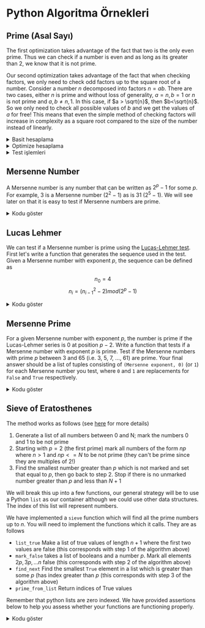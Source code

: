 # Python Algoritma Örnekleri <!-- omit in toc -->

## Prime (Asal Sayı)

The first optimization takes advantage of the fact that two is the only even prime. Thus we can check if a number is even and as long as its greater than 2, we know that it is not prime.

Our second optimization takes advantage of the fact that when checking factors, we only need to check odd factors up to the square root of a number. Consider a number $n$ decomposed into factors $n=ab$. There are two cases, either $n$ is prime and without loss of generality, $a=n, b=1$ or $n$ is not prime and $a,b \neq n,1$. In this case, if $a > \sqrt{n}$, then $b<\sqrt{n}$. So we only need to check all possible values of $b$ and we get the values of $a$ for free! This means that even the simple method of checking factors will increase in complexity as a square root compared to the size of the number instead of linearly.

<details>
<summary>Basit hesaplama</summary>

```python
def is_prime(number):
    if number < 2:
        return False

    for i in range(2, number):
        if number % i == 0:
            return False

    return True
```

</details>

<details>
<summary>Optimize hesaplama</summary>

```python

import math
def is_prime_fast(number):
    if number < 2:
        return False

    root = round(math.sqrt(number))
    for i in range(2, root + 1):
        if number % i == 0:
            return False

    return True
```

</details>

<details>
<summary>Test işlemleri</summary>

```python
# Doğruluğu test etme
for n in range(10000):
    assert is_prime(n) == is_prime_fast(n)

# Hız testleri
# %%timeit ile hesaplanmıştır (jupyter notebook)
is_prime(67867967) # 4.85 s ± 94.8 ms per loop (mean ± std. dev. of 7 runs, 1 loop each)
is_prime_fast(67867967) # 578 µs ± 12.4 µs per loop (mean ± std. dev. of 7 runs, 1000 loops each)
```

</details>

## Mersenne Number

A Mersenne number is any number that can be written as $2^p - 1$ for some $p$. For example, 3 is a Mersenne number ($2^2 - 1$) as is 31 ($2^5 - 1$). We will see later on that it is easy to test if Mersenne numbers are prime.

<details>
<summary>Kodu göster</summary>

```python
def mersenne_number(p):
    return 2 ** p - 1

def is_prime(number):
    if number < 2:
        return False

    for i in range(2, number):
        if number % i == 0:
            return False

    return True

def get_primes(n_start, n_end):
    return [x for x in range(n_start, n_end + 1) if is_prime(x)]

mersennes = [mersenne_number(x) for x in get_primes(3, 65)]
```

</details>

## Lucas Lehmer

We can test if a Mersenne number is prime using the [Lucas-Lehmer test](https://en.wikipedia.org/wiki/Lucas%E2%80%93Lehmer_primality_test). First let's write a function that generates the sequence used in the test. Given a Mersenne number with exponent $p$, the sequence can be defined as

$$ n_0 = 4 $$
$$ n_i = (n_{i-1}^2 - 2) mod (2^p - 1) $$

<details>
<summary>Kodu göster</summary>

```python
def lucas_lehmer(p):
    n = [4]

    limit = p - 2
    mersenne = mersenne_number(p)

    for i in range(1, limit + 1):
        n.append((n[i - 1] ** 2 - 2) % mersenne)


    return n

ll_result = lucas_lehmer(17)
```

</details>

## Mersenne Prime

For a given Mersenne number with exponent $p$, the number is prime if the Lucas-Lehmer series is 0 at position $p-2$. Write a function that tests if a Mersenne number with exponent $p$ is prime. Test if the Mersenne numbers with prime $p$ between 3 and 65 (i.e. 3, 5, 7, ..., 61) are prime. Your final answer should be a list of tuples consisting of `(Mersenne exponent, 0)` (or `1`) for each Mersenne number you test, where `0` and `1` are replacements for `False` and `True` respectively.

<details>
<summary>Kodu göster</summary>

```python
def ll_prime(p):
    ll = lucas_lehmer(p)
    return not bool(ll[-1])

mersenne_primes = [(x, int(ll_prime(x))) for x in get_primes(3, 65)]
```

</details>

## Sieve of Eratosthenes

The method works as follows (see [here](https://en.wikipedia.org/wiki/Sieve_of_Eratosthenes) for more details)

1. Generate a list of all numbers between 0 and N; mark the numbers 0 and 1 to be not prime
2. Starting with $p=2$ (the first prime) mark all numbers of the form $np$ where $n>1$ and $np <= N$ to be not prime (they can't be prime since they are multiples of 2!)
3. Find the smallest number greater than $p$ which is not marked and set that equal to $p$, then go back to step 2. Stop if there is no unmarked number greater than $p$ and less than $N+1$

We will break this up into a few functions, our general strategy will be to use a Python `list` as our container although we could use other data structures. The index of this list will represent numbers.

We have implemented a `sieve` function which will find all the prime numbers up to $n$. You will need to implement the functions which it calls. They are as follows

- `list_true` Make a list of true values of length $n+1$ where the first two values are false (this corresponds with step 1 of the algorithm above)
- `mark_false` takes a list of booleans and a number $p$. Mark all elements $2p,3p,...n$ false (this corresponds with step 2 of the algorithm above)
- `find_next` Find the smallest `True` element in a list which is greater than some $p$ (has index greater than $p$ (this corresponds with step 3 of the algorithm above)
- `prime_from_list` Return indices of True values

Remember that python lists are zero indexed. We have provided assertions below to help you assess whether your functions are functioning properly.

<details>
<summary>Kodu göster</summary>

```python
def list_true(n):
    return [False] * (2) + [True] * (n - 1)

# Test
# assert len(list_true(20)) == 21
# assert list_true(20)[0] is False
# assert list_true(20)[1] is False

def mark_false(bool_list, p):
    limit = ((len(bool_list) -1)  // p) + 1
    for i in range(2, limit):
        bool_list[i*p] = False
    return bool_list

# Test
# assert mark_false(list_true(6), 2) == [False, False, True, True, False, True, False]

def find_next(bool_list, p):
    for i in range(p + 1, len(bool_list)):
        if bool_list[i]:
            return i
# Test
# assert find_next([True, True, True, True], 2) == 3
# assert find_next([True, True, True, False], 2) is None

def prime_from_list(bool_list):
    return [i for i, x in enumerate(bool_list) if x]

# Test
# assert prime_from_list([False, False, True, True, False]) ==  [2, 3]

def sieve(n):
    bool_list = list_true(n)
    p = 2
    while p is not None:
        bool_list = mark_false(bool_list, p)
        p = find_next(bool_list, p)
    return prime_from_list(bool_list)

assert sieve(1000) == get_primes(0, 1000)

# Hız testleri
# %%timeit ile hesaplanmıştır (jupyter notebook)
sieve(1000) # 402 µs ± 7.47 µs per loop (mean ± std. dev. of 7 runs, 1000 loops each)
get_primes(0, 1000) # 4.9 ms ± 93.2 µs per loop (mean ± std. dev. of 7 runs, 100 loops each)
```

</details>
